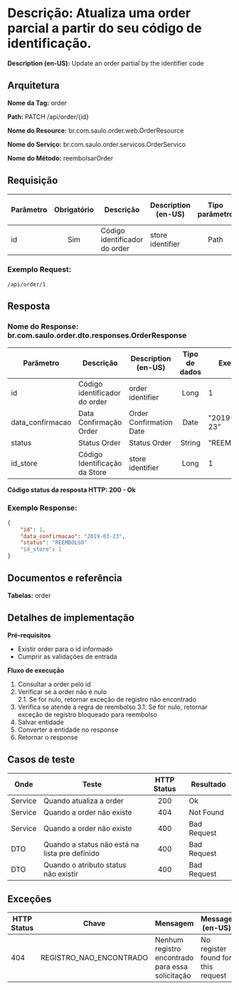 # **Descrição:** Atualiza uma order parcial a partir do seu código de identificação.

**Description (en-US):** Update an order partial by the identifier code

## **Arquitetura**

**Nome da Tag:** order

**Path:** PATCH /api/order/{id}

**Nome do Resource:** br.com.saulo.order.web.OrderResource

**Nome do Serviço:** br.com.saulo.order.servicos.OrderServico

**Nome do Método:** reembolsarOrder

## **Requisição**

|Parâmetro | Obrigatório | Descrição | Description (en-US) | Tipo parâmetro | Tipo de dados | Exemplo | Validador |
|---|:---:|---|---|:---:|:---:|---|---|
| id | Sim | Código identificador do order | store identifier | Path | Long  | 1 |

### **Exemplo Request:**
```
/api/order/1
```

## **Resposta**

### **Nome do Response:** br.com.saulo.order.dto.responses.OrderResponse

|Parâmetro | Descrição | Description (en-US) | Tipo de dados | Exemplo |
|---|---|---|:---:|---|
| id | Código identificador do order | order identifier | Long | 1 | 
| data_confirmacao | Data Confirmação Order | Order Confirmation Date | Date | "2019-03-23" | 
| status | Status Order | Status Order | String | "REEMBOLSO" |
| id_store | Código Identificação da Store | store identifier | Long | 1 |

**Código status da resposta HTTP: 200 - Ok**

### **Exemplo Response:**
```json
{
    "id": 1,
	"data_confirmacao": "2019-03-23",
    "status": "REEMBOLSO"
	"id_store": 1
}
```

## **Documentos e referência**

**Tabelas:** order

## **Detalhes de implementação**

**Pré-requisitos**
* Existir order para o id informado
* Cumprir as validações de entrada

**Fluxo de execução**

1. Consultar a order pelo id
2. Verificar se a order não é nulo  
2.1. Se for nulo, retornar exceção de registro não encontrado  
3. Verifica se atende a regra de reembolso
3.1. Se for nulo, retornar exceção de registro bloqueado para reembolso
4. Salvar entidade
5. Converter a entidade no response
6. Retornar o response

## **Casos de teste**

| Onde | Teste | HTTP Status | Resultado |
| --- | --- | :---: | --- |
| Service | Quando atualiza a order | 200 | Ok |
| Service | Quando a order não existe | 404 | Not Found |
| Service | Quando a order não existe | 400 | Bad Request |
| DTO | Quando a status não está na lista pre definido|  400 | Bad Request |
| DTO | Quando o atributo status não existir | 400 | Bad Request |

## **Exceções**

| HTTP Status | Chave | Mensagem | Message (en-US) |
|---|---|---|---|
| 404 | REGISTRO_NAO_ENCONTRADO | Nenhum registro encontrado para essa solicitação | No register found for this request |
